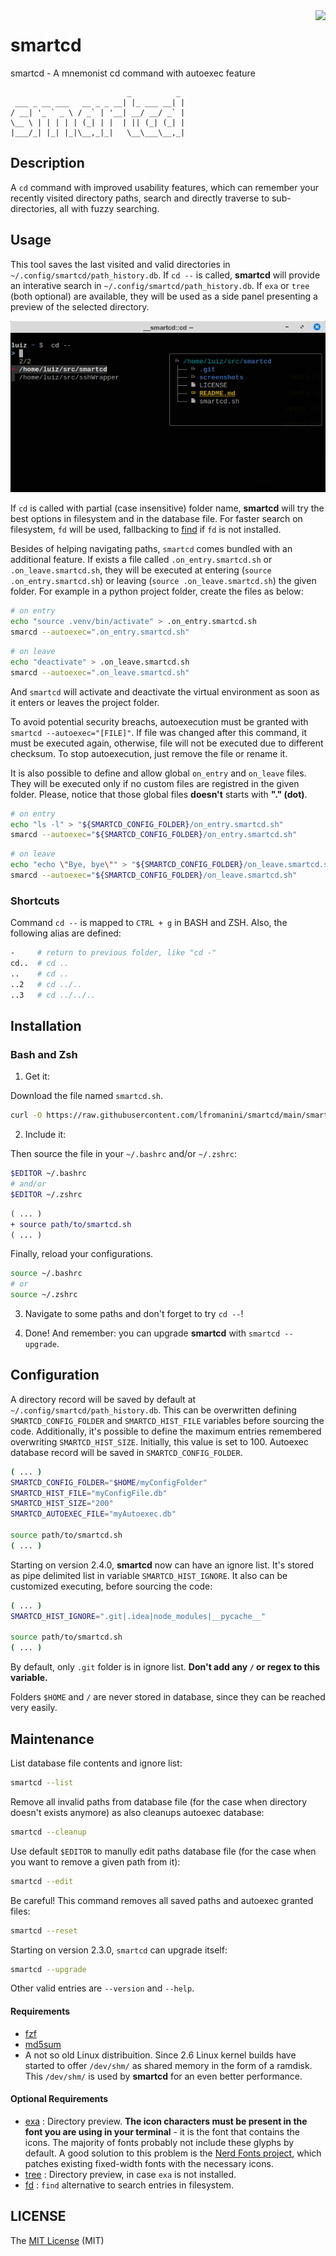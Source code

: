 <img align="right" src="https://cdn.rawgit.com/sindresorhus/awesome/d7305f38d29fed78fa85652e3a63e154dd8e8829/media/badge.svg">

# smartcd
smartcd - A mnemonist cd command with autoexec feature

```
                          _          _
 ___ _ __ ___   __ _ _ __| |_ ___ __| |
/ __| '_ ` _ \ / _` | '__| __/ __/ _` |
\__ \ | | | | | (_| | |  | || (_| (_| |
|___/_| |_| |_|\__,_|_|   \__\___\__,_|

```

## Description

A `cd` command with improved usability features, which can remember your recently visited directory paths, search and directly traverse to sub-directories, all with fuzzy searching.

## Usage

This tool saves the last visited and valid directories in `~/.config/smartcd/path_history.db`. If `cd --` is called, **smartcd** will provide an interative search in `~/.config/smartcd/path_history.db`. If `exa` or `tree` (both optional) are available, they will be used as a side panel presenting a preview of the selected directory.

![cd --](https://github.com/lfromanini/smartcd/blob/main/screenshots/cd--.png?raw=true)

If `cd` is called with partial (case insensitive) folder name, **smartcd** will try the best options in filesystem and in the database file. For faster search on filesystem, `fd` will be used, fallbacking to [find](https://linux.die.net/man/1/find) if `fd` is not installed.

Besides of helping navigating paths, `smartcd` comes bundled with an additional feature. If exists a file called `.on_entry.smartcd.sh` or `.on_leave.smartcd.sh`, they will be executed at entering (`source .on_entry.smartcd.sh`) or leaving (`source .on_leave.smartcd.sh`) the given folder. For example in a python project folder, create the files as below:

```bash
# on entry
echo "source .venv/bin/activate" > .on_entry.smartcd.sh
smarcd --autoexec=".on_entry.smartcd.sh"
```

```bash
# on leave
echo "deactivate" > .on_leave.smartcd.sh
smarcd --autoexec=".on_leave.smartcd.sh"
```

And `smartcd` will activate and deactivate the virtual environment as soon as it enters or leaves the project folder.

To avoid potential security breachs, autoexecution must be granted with `smartcd --autoexec="[FILE]"`. If file was changed after this command, it must be executed again, otherwise, file will not be executed due to different checksum. To stop autoexecution, just remove the file or rename it.

It is also possible to define and allow global `on_entry` and `on_leave` files. They will be executed only if no custom files are registred in the given folder. Please, notice that those global files **doesn't** starts with **"." (dot)**.

```bash
# on entry
echo "ls -l" > "${SMARTCD_CONFIG_FOLDER}/on_entry.smartcd.sh"
smarcd --autoexec="${SMARTCD_CONFIG_FOLDER}/on_entry.smartcd.sh"
```

```bash
# on leave
echo "echo \"Bye, bye\"" > "${SMARTCD_CONFIG_FOLDER}/on_leave.smartcd.sh"
smarcd --autoexec="${SMARTCD_CONFIG_FOLDER}/on_leave.smartcd.sh"
```

### Shortcuts

Command `cd --` is mapped to `CTRL + g` in BASH and ZSH. Also, the following alias are defined:

```bash
-     # return to previous folder, like "cd -"
cd..  # cd ..
..    # cd ..
..2   # cd ../..
..3   # cd ../../..
```

## Installation

### Bash and Zsh

1. Get it:

Download the file named `smartcd.sh`.

```bash
curl -O https://raw.githubusercontent.com/lfromanini/smartcd/main/smartcd.sh
```

2. Include it:

Then source the file in your `~/.bashrc` and/or `~/.zshrc`:

```bash
$EDITOR ~/.bashrc
# and/or
$EDITOR ~/.zshrc
```

```diff
( ... )
+ source path/to/smartcd.sh
( ... )
```

Finally, reload your configurations.

```bash
source ~/.bashrc
# or
source ~/.zshrc
```

3. Navigate to some paths and don't forget to try `cd --`!

4. Done! And remember: you can upgrade **smartcd** with `smartcd --upgrade`.

## Configuration

A directory record will be saved by default at `~/.config/smartcd/path_history.db`. This can be overwritten defining `SMARTCD_CONFIG_FOLDER` and `SMARTCD_HIST_FILE` variables before sourcing the code.
Additionally, it's possible to define the maximum entries remembered overwriting `SMARTCD_HIST_SIZE`. Initially, this value is set to 100.
Autoexec database record will be saved in `SMARTCD_CONFIG_FOLDER`.

```bash
( ... )
SMARTCD_CONFIG_FOLDER="$HOME/myConfigFolder"
SMARTCD_HIST_FILE="myConfigFile.db"
SMARTCD_HIST_SIZE="200"
SMARTCD_AUTOEXEC_FILE="myAutoexec.db"

source path/to/smartcd.sh
( ... )
```

Starting on version 2.4.0, **smartcd** now can have an ignore list. It's stored as pipe delimited list in variable `SMARTCD_HIST_IGNORE`. It also can be customized executing, before sourcing the code:

```bash
( ... )
SMARTCD_HIST_IGNORE=".git|.idea|node_modules|__pycache__"

source path/to/smartcd.sh
( ... )
```

By default, only `.git` folder is in ignore list. **Don't add any `/` or regex to this variable.**

Folders `$HOME` and `/` are never stored in database, since they can be reached very easily.

## Maintenance

List database file contents and ignore list:

```bash
smartcd --list
```

Remove all invalid paths from database file (for the case when directory doesn't exists anymore) as also cleanups autoexec database:

```bash
smartcd --cleanup
```

Use default `$EDITOR` to manully edit paths database file (for the case when you want to remove a given path from it):

```bash
smartcd --edit
```

Be careful! This command removes all saved paths and autoexec granted files:

```bash
smartcd --reset
```

Starting on version 2.3.0, `smartcd` can upgrade itself:

```bash
smartcd --upgrade
```

Other valid entries are `--version` and `--help`.

#### Requirements

* [fzf](https://github.com/junegunn/fzf)
* [md5sum](https://linux.die.net/man/1/md5sum)
* A not so old Linux distribuition. Since 2.6 Linux kernel builds have started to offer `/dev/shm/` as shared memory in the form of a ramdisk. This `/dev/shm/` is used by **smartcd** for an even better performance.

#### Optional Requirements

* [exa](https://the.exa.website/) : Directory preview. **The icon characters must be present in the font you are using in your terminal** - it is the font that contains the icons. The majority of fonts probably not include these glyphs by default. A good solution to this problem is the [Nerd Fonts project](https://www.nerdfonts.com), which patches existing fixed-width fonts with the necessary icons.
* [tree](https://linux.die.net/man/1/tree) : Directory preview, in case `exa` is not installed.
* [fd](https://github.com/sharkdp/fd) : `find` alternative to search entries in filesystem.

## LICENSE

The [MIT License](https://github.com/lfromanini/smartcd/blob/main/LICENSE) (MIT)
